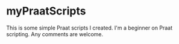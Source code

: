 # myPraatScripts
This is some simple Praat scripts I created. I'm a beginner on Praat scripting. Any comments are welcome.
